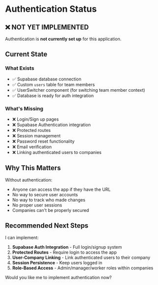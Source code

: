 # Authentication Status

## ❌ NOT YET IMPLEMENTED

Authentication is **not currently set up** for this application.

## Current State

### What Exists
- ✅ Supabase database connection
- ✅ Custom `users` table for team members
- ✅ UserSwitcher component (for switching team member context)
- ✅ Database is ready for auth integration

### What's Missing
- ❌ Login/Sign up pages
- ❌ Supabase Authentication integration
- ❌ Protected routes
- ❌ Session management
- ❌ Password reset functionality
- ❌ Email verification
- ❌ Linking authenticated users to companies

## Why This Matters

Without authentication:
- Anyone can access the app if they have the URL
- No way to secure user accounts
- No way to track who made changes
- No proper user sessions
- Companies can't be properly secured

## Recommended Next Steps

I can implement:

1. **Supabase Auth Integration** - Full login/signup system
2. **Protected Routes** - Require login to access the app
3. **User-Company Linking** - Link authenticated users to their company
4. **Session Persistence** - Keep users logged in
5. **Role-Based Access** - Admin/manager/worker roles within companies

Would you like me to implement authentication now?

